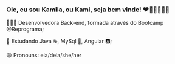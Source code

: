 ### Oie, eu sou Kamila, ou Kami, seja bem vinde! ❤🧡💛💚💙💜


👩🏽‍💻 Desenvolvedora Back-end, formada através do Bootcamp @Reprograma;

🌱 Estudando Java ☕, MySql 🐬, Angular 🅰️; 

😄 Pronouns: ela/dela/she/her














<!--
**kamilaaliima/kamilaaliima** is a ✨ _special_ ✨ repository because its `README.md` (this file) appears on your GitHub profile.

Here are some ideas to get you started:

- 🔭 I’m currently working on ...
- 🌱 I’m currently learning ...
- 👯 I’m looking to collaborate on ...
- 🤔 I’m looking for help with ...
- 💬 Ask me about ...
- 📫 How to reach me: ...
- 😄 Pronouns: ...
- ⚡ Fun fact: ...
-->
